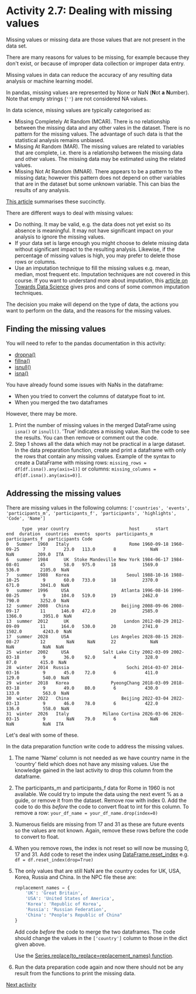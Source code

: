 # Activity 2.7: Dealing with missing values

Missing values or missing data are those values that are not present in the data set.

There are many reasons for values to be missing, for example because they don't exist, or because of improper data
collection or improper data entry.

Missing values in data can reduce the accuracy of any resulting data analysis or machine learning model.

In pandas, missing values are represented by None or NaN (**N**ot **a** **N**umber). Note that empty strings (`''`) are
not considered NA values.

In data science, missing values are typically categorised as:

- Missing Completely At Random (MCAR). There is no relationship between the missing data and any other vales in the
  dataset. There is no pattern for the missing values. The advantage of such data is that the statistical analysis
  remains unbiased.
- Missing At Random (MAR). The missing values are related to variables that are complete, i.e. there is a relationshp
  between the missing data and other values. The missing data may be estimated using the related values.
- Missing Not At Random (MNAR). There appears to be a pattern to the missing data; however this pattern does not depend
  on other variables that are in the dataset but some unknown variable. This can bias the results of any analysis.

[This article](https://www.analyticsvidhya.com/blog/2021/10/handling-missing-value/) summarises these succinctly.

There are different ways to deal with missing values:

- Do nothing. It may be valid, e.g. the data does not yet exist so its absence is meaningful. It may not have
  significant impact on your analysis to ignore the missing values.
- If your data set is large enough you might choose to delete missing data without significant impact to the resulting
  analysis. Likewise, if the percentage of missing values is high, you may prefer to delete those rows
  or columns.
- Use an imputation technique to fill the missing values e.g. mean, median, most frequent etc. Imputation techniques are
  not covered in this course. If you want to understand more about imputation,
  this [article on Towards Data Science](https://towardsdatascience.com/6-different-ways-to-compensate-for-missing-values-data-imputation-with-examples-6022d9ca0779)
  gives pros and cons of some common imputation techniques.

The decision you make will depend on the type of data, the actions you want to perform on the data, and the reasons for
the missing values.

## Finding the missing values

You will need to refer to the pandas documentation in this activity:

- [dropna()](https://pandas.pydata.org/docs/reference/api/pandas.DataFrame.dropna.html)
- [fillna()](https://pandas.pydata.org/docs/reference/api/pandas.DataFrame.fillna.html)
- [isnull()](https://pandas.pydata.org/docs/reference/api/pandas.DataFrame.isnull.html)
- [isna()](https://pandas.pydata.org/docs/reference/api/pandas.DataFrame.isna.html)

You have already found some issues with NaNs in the dataframe:

- When you tried to convert the columns of datatype float to int.
- When you merged the two dataframes

However, there may be more.

1. Print the number of missing values in the merged DataFrame using `isna()` or `isnull()`. 'True' indicates a
   missing value. Run the code to see the results. You can then remove or comment out the code.
2. Step 1 shows all the data which may not be practical in a large dataset. In the data preparation function, create and
   print a dataframe with
   only the rows that contain any missing values. Example of the syntax to create a DataFrame with missing
   rows: `missing_rows = df[df.isna().any(axis=1)]` or columns: `missing_columns = df[df.isna().any(axis=0)]`.

## Addressing the missing values

There are missing values in the following columns:
`['countries', 'events', 'participants_m', 'participants_f', 'participants', 'highlights', 'Code', 'Name']`

```text
      type  year country                       host      start        end  duration  countries  events  sports  participants_m  participants_f  participants Code
0   Summer  1960   Italy                       Rome 1960-09-18 1960-09-25         7       23.0   113.0       8             NaN             NaN         209.0  ITA
6   summer  1984      UK  Stoke Mandeville New York 1984-06-17 1984-08-01        45       58.0   975.0      18          1569.0           536.0        2105.0  NaN
7   summer  1988   Korea                      Seoul 1988-10-16 1988-10-25         9       60.0   733.0      18          2370.0           671.0        3041.0  NaN
9   summer  1996     USA                    Atlanta 1996-08-16 1996-08-25         9      104.0   519.0      19          2462.0           790.0        3252.0  NaN
12  summer  2008   China                    Beijing 2008-09-06 2008-09-17        11      146.0   472.0      20          2585.0          1366.0        3951.0  NaN
13  summer  2012      UK                     London 2012-08-29 2012-09-09        11      164.0   530.0      20          2741.0          1502.0        4243.0  NaN
17  summer  2028     USA                Los Angeles 2028-08-15 2028-08-27        12        NaN     NaN      22             NaN             NaN           NaN  NaN
25  winter  2002     USA             Salt Lake City 2002-03-09 2002-03-18         9       36.0    92.0       4           328.0            87.0         415.0  NaN
28  winter  2014  Russia                      Sochi 2014-03-07 2014-03-16         9       45.0    72.0       6           411.0           129.0         540.0  NaN
29  winter  2018   Korea                PyeongChang 2018-03-09 2018-03-18         9       49.0    80.0       6           430.0           133.0         563.0  NaN
30  winter  2022   China                    Beijing 2022-03-04 2022-03-13         9       46.0    78.0       6           422.0           136.0         558.0  NaN
31  winter  2026   Italy             Milano Cortina 2026-03-06 2026-03-15         9        NaN    79.0       6             NaN             NaN           NaN  ITA
```

Let's deal with some of these.

In the data preparation function write code to address the missing values.

1. The name 'Name' column is not needed as we have country name in the 'country' field which does not have any missing
   values. Use the knowledge gained in the last activity to drop this column from the dataframe.
2. The participants_m and participants_f data for Rome in 1960 is not available. We could try to impute the data using
   the next event % as a guide, or remove it from the dataset. Remove row with index 0. Add the code to do this _before_
   the code to convert float to int for this column. To remove a row: `your_df_name = your_df_name.drop(index=0)`
3. Numerous fields are missing from 17 and 31 as these are future events so the values are not known. Again, remove
   these rows before the code to convert to float.
4. When you remove rows, the index is not reset so will now be mussing 0, 17 and 31. Add code to reset the index using [DataFrame.reset_index](https://pandas.pydata.org/docs/reference/api/pandas.DataFrame.reset_index.html#pandas.DataFrame.reset_index) e.g. `df = df.reset_index(drop=True)`
5. The only values that are still NaN are the country codes for UK, USA, Korea, Russia and China. In the NPC file these
   are:

    ```python
    replacement_names = {
        'UK': 'Great Britain',
        'USA': 'United States of America',
        'Korea': 'Republic of Korea',
        'Russia': 'Russian Federation',
        'China': "People's Republic of China"
    }
    ```

   Add code _before_ the code to merge the two dataframes. The code should change the values in the `['country']` column
   to those in the dict given above.

   Use
   the [Series.replace(to_replace=replacement_names) function](https://pandas.pydata.org/docs/reference/api/pandas.Series.replace.html#pandas.Series.replace).
6. Run the data preparation code again and now there should not be any result from the functions to print the missing data.

[Next activity](2-08-pandas-categorical-data)